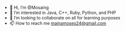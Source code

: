 - 👋 Hi, I’m @Mosaing
- 👀 I’m interested in Java, C++, Ruby, Python, and PHP
- 💞️ I’m looking to collaborate on all for learning purposes
- 📫 How to reach me mainamoses24@gmail.com

<!---
Mosaing/Mosaing is a ✨ special ✨ repository because its `README.md` (this file) appears on your GitHub profile.
You can click the Preview link to take a look at your changes.
--->
